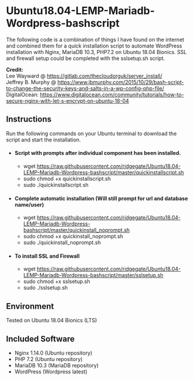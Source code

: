 # Ubuntu18.04-LEMP-Mariadb-Wordpress-bashscript
The following code is a combination of things I have found on the internet and combined them 
for a quick installation script to automate WordPress installation with Nginx, MariaDB 10.3, PHP7.2 on Ubuntu 18.04 Bionics. SSL and firewall setup could be completed with the sslsetup.sh script.

<strong>Credit: </strong>
</br>Lee Wayward @ https://gitlab.com/thecloudorguk/server_install/ 
</br>Jeffrey B. Murphy @ https://www.jbmurphy.com/2015/10/29/bash-script-to-change-the-security-keys-and-salts-in-a-wp-config-php-file/
</br>DigitalOcean: https://www.digitalocean.com/community/tutorials/how-to-secure-nginx-with-let-s-encrypt-on-ubuntu-18-04

## Instructions
Run the following commands on your Ubuntu terminal to download the script and start the installation. </br>
* #### Script with prompts after individual component has been installed.
  * wget https://raw.githubusercontent.com/ridgegate/Ubuntu18.04-LEMP-Mariadb-Wordpress-bashscript/master/quickinstallscript.sh </br>
  * sudo chmod +x quickinstallscript.sh </br>
  * sudo ./quickinstallscript.sh </br>
* #### Complete automatic installation (Will still prompt for url and database name/user)
  * wget https://raw.githubusercontent.com/ridgegate/Ubuntu18.04-LEMP-Mariadb-Wordpress-bashscript/master/quickinstall_noprompt.sh  </br>
  * sudo chmod +x quickinstall_noprompt.sh </br>
  * sudo ./quickinstall_noprompt.sh </br>
* #### To install SSL and Firewall 
  * wget https://raw.githubusercontent.com/ridgegate/Ubuntu18.04-LEMP-Mariadb-Wordpress-bashscript/master/sslsetup.sh </br>
  * sudo chmod +x sslsetup.sh </br>
  * sudo ./sslsetup.sh </br>

## Environment
Tested on Ubuntu 18.04 Bionics (LTS)

## Included Software
* Nginx 1.14.0 (Ubuntu repository)
* PHP 7.2 (Ubuntu repository)
* MariaDB 10.3 (MariaDB repository)
* WordPress (Wordpress latest)


